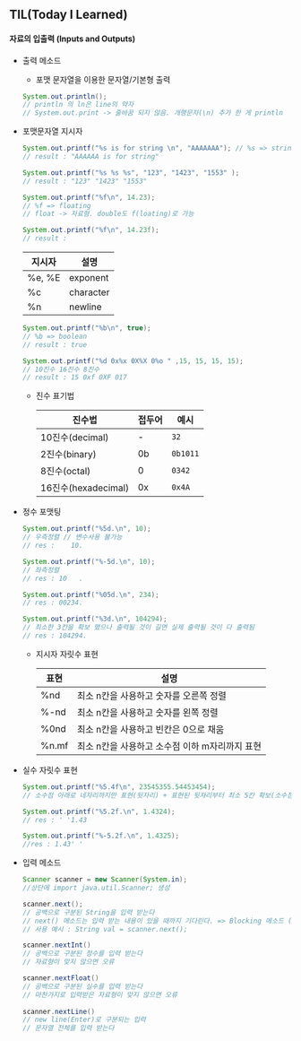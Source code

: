 

## TIL(Today I Learned)

#### 자료의 입출력 (Inputs and Outputs)

- 출력 메소드

  - 포맷 문자열을 이용한 문자열/기본형 출력

  ```` java
  System.out.println();		
  // println 의 ln은 line의 약자 
  // System.out.print -> 줄바꿈 되지 않음. 개행문자(\n) 추가 한 게 println
  ````

  

- 포맷문자열 지시자

  ```` java
  System.out.printf("%s is for string \n", "AAAAAAA"); // %s => string
  // result : "AAAAAA is for string"
  
  System.out.printf("%s %s %s", "123", "1423", "1553" );
  // result : "123" "1423" "1553"
  ````

  ```` java
  System.out.printf("%f\n", 14.23); 
  // %f => floating  
  // float -> 자료형. double도 f(loating)로 가능
  
  System.out.printf("%f\n", 14.23f); 
  // result : 
  ````

  | 지시자 | 설명      |
  | ------ | --------- |
  | %e, %E | exponent  |
  | %c     | character |
  | %n     | newline   |

  ```` java
  System.out.printf("%b\n", true); 
  // %b => boolean
  // result : true
  
  System.out.printf("%d 0x%x 0X%X 0%o " ,15, 15, 15, 15); 
  // 10진수 16진수 8진수
  // result : 15 0xf 0XF 017
  ````

  - 진수 표기법

    | 진수법              | 접두어 | 예시     |
    | ------------------- | ------ | -------- |
    | 10진수(decimal)     | -      | `32`     |
    | 2진수(binary)       | 0b     | `0b1011` |
    | 8진수(octal)        | 0      | `0342`   |
    | 16진수(hexadecimal) | 0x     | `0x4A`   |

  

- 정수 포맷팅

  ```` java
  System.out.printf("%5d.\n", 10);  
  // 우측정렬 // 변수사용 불가능
  // res :    10.
  
  System.out.printf("%-5d.\n", 10);  
  // 좌측정렬
  // res : 10   .
  
  System.out.printf("%05d.\n", 234);
  // res : 00234.
  
  System.out.printf("%3d.\n", 104294); 
  // 최소한 3칸을 확보 했으나 출력될 것이 길면 실제 출력될 것이 다 출력됨
  // res : 104294.
  ````

  - 지시자 자릿수 표현

    | 표현  | 설명                                           |
    | ----- | ---------------------------------------------- |
    | %nd   | 최소 n칸을 사용하고 숫자를 오른쪽 정렬         |
    | %-nd  | 최소 n칸을 사용하고 숫자를 왼쪽 정렬           |
    | %0nd  | 최소 n칸을 사용하고 빈칸은 0으로 채움          |
    | %n.mf | 최소 n칸을 사용하고 소수점 이하 m자리까지 표현 |

  

 - 실수 자릿수 표현

   ```` java
   System.out.printf("%5.4f\n", 23545355.54453454); 
   // 소수점 아래로 네자리까지만 표현(뒷자리) + 표현된 뒷자리부터 최소 5칸 확보(소수점포함
   
   System.out.printf("%5.2f.\n", 1.4324); 
   // res : ' '1.43
   
   System.out.printf("%-5.2f.\n", 1.4325); 
   //res : 1.43' '
   ````

   

 - 입력 메소드

   ```java
   Scanner scanner = new Scanner(System.in);
   //상단에 import java.util.Scanner; 생성
   
   scanner.next(); 
   // 공백으로 구분된 String을 입력 받는다
   // next() 메소드는 입력 받는 내용이 있을 때까지 기다린다. => Blocking 메소드 (<-> non-blocking 메소드)
   // 사용 예시 : String val = scanner.next();
   
   scanner.nextInt()
   // 공백으로 구분된 정수를 입력 받는다
   // 자료형이 맞지 않으면 오류
   
   scanner.nextFloat()
   // 공백으로 구분된 실수를 입력 받는다
   // 마찬가지로 입력받은 자료형이 맞지 않으면 오류
     
   scanner.nextLine()
   // new line(Enter)로 구분되는 입력
   // 문자열 전체를 입력 받는다
     
   ```

